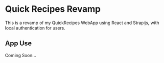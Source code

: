 # Quick Recipes Revamp
This is a revamp of my QuickRecipes WebApp using React and Strapijs, with local authentication for users.

## App Use
Coming Soon...